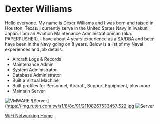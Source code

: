 # Dexter Williams
Hello everyone. My name is Dexer Williams and I was born and raised in Houston, Texas. I currently serve in the United States Navy in Iwakuni, Japan. I'am an Aviation Maintenance Administrationman (aka. PAPERPUSHER). I have about 4 years experience as a SA/DBA and been have been in the Navy going on 8 years. Below is a list of my Naval experiences and job details.
+ Aircraft Logs & Records
+ Maintenance Admin
+ System Administrator
+ Database Administrator
+ Built a Virtual Machine
+ Built profiles for Personnel, Aircraft, Support Equipment, plus more
+ Maintain Server

![VMWARE](https://blogs.vmware.com/workstation/files/2018/09/WS-UI.png)
![Server](https://img.ruten.com.tw/s1/8/8c/91/21108267533457_522.jpg
![Server](https://img.ruten.com.tw/s1/8/8c/91/21108267533457_181.jpg)

[WiFi Networking Home](https://techzolutionz.github.io/techzolutionz.github.io/)
